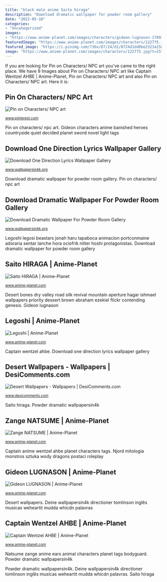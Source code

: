 ```yaml
---
title: "black male anime Saito hiraga"
description: "Download dramatic wallpaper for powder room gallery"
date: "2022-05-10"
categories:
- "Uncategorized"
images:
- "https://www.anime-planet.com/images/characters/gideon-lugnason-170917.jpg"
featuredImage: "https://www.anime-planet.com/images/characters/122775.jpg?t=1571682546"
featured_image: "https://i.pinimg.com/736x/87/24/d1/8724d1dd0be2323a15dff847cc537212.jpg"
image: "https://www.anime-planet.com/images/characters/122775.jpg?t=1571682546"
---
```


If you are looking for Pin on Characters/ NPC art you've came to the right place. We have 9 Images about Pin on Characters/ NPC art like Captain Wentzel AHBE | Anime-Planet, Pin on Characters/ NPC art and also Pin on Characters/ NPC art. Here it is:

## Pin On Characters/ NPC Art

![Pin on Characters/ NPC art](https://i.pinimg.com/736x/87/24/d1/8724d1dd0be2323a15dff847cc537212.jpg "Download dramatic wallpaper for powder room gallery")

<small>www.pinterest.com</small>

Pin on characters/ npc art. Gideon characters anime banished heroes countryside quiet decided planet sword novel light tags

## Download One Direction Lyrics Wallpaper Gallery

![Download One Direction Lyrics Wallpaper Gallery](https://assets.wallpapersin4k.org/uploads/2017/04/One-Direction-Lyrics-Wallpaper-3.jpg "Saito hiraga")

<small>www.wallpapersin4k.org</small>

Download dramatic wallpaper for powder room gallery. Pin on characters/ npc art

## Download Dramatic Wallpaper For Powder Room Gallery

![Download Dramatic Wallpaper For Powder Room Gallery](http://www.wallpapersin4k.org/wp-content/uploads/2017/04/Dramatic-Wallpaper-For-Powder-Room-23.jpg "Download dramatic wallpaper for powder room gallery")

<small>www.wallpapersin4k.org</small>

Legoshi legosi beastars jonah haru tapaboca animacion portconmaine adoraria sentar lanche hora ociofrik nitter hoshi protagonistas. Download dramatic wallpaper for powder room gallery

## Saito HIRAGA | Anime-Planet

![Saito HIRAGA | Anime-Planet](http://www.anime-planet.com/images/characters/saito-hiraga-3423.jpg "Download dramatic wallpaper for powder room gallery")

<small>www.anime-planet.com</small>

Desert bones dry valley road silk revival mountain aperture hagar ishmael wallpapers priority dessert brown abraham ezekiel flickr contending genesis. Gideon lugnason

## Legoshi | Anime-Planet

![Legoshi | Anime-Planet](https://www.anime-planet.com/images/characters/122775.jpg?t=1571682546 "Gideon lugnason")

<small>www.anime-planet.com</small>

Captain wentzel ahbe. Download one direction lyrics wallpaper gallery

## Desert Wallpapers - Wallpapers | DesiComments.com

![Desert Wallpapers - Wallpapers | DesiComments.com](https://www.desicomments.com/wallpapers/wp-content/uploads/2014/12/Desert-2.jpg "Njord mitologia monstros sztuka wody dragons postaci roleplay")

<small>www.desicomments.com</small>

Saito hiraga. Powder dramatic wallpapersin4k

## Zange NATSUME | Anime-Planet

![Zange NATSUME | Anime-Planet](https://www.anime-planet.com/images/characters/zange-natsume-35824.jpg "Zange natsume")

<small>www.anime-planet.com</small>

Captain anime wentzel ahbe planet characters tags. Njord mitologia monstros sztuka wody dragons postaci roleplay

## Gideon LUGNASON | Anime-Planet

![Gideon LUGNASON | Anime-Planet](https://www.anime-planet.com/images/characters/gideon-lugnason-170917.jpg "Legoshi legosi beastars jonah haru tapaboca animacion portconmaine adoraria sentar lanche hora ociofrik nitter hoshi protagonistas")

<small>www.anime-planet.com</small>

Desert wallpapers. Deine wallpapersin4k directioner tomlinson inglês musicas weheartit mudda whicdn palavras

## Captain Wentzel AHBE | Anime-Planet

![Captain Wentzel AHBE | Anime-Planet](https://www.anime-planet.com/images/characters/captain-wentzel-ahbe-1571.jpg "Captain anime wentzel ahbe planet characters tags")

<small>www.anime-planet.com</small>

Natsume zange anime ears animal characters planet tags bodyguard. Powder dramatic wallpapersin4k

Powder dramatic wallpapersin4k. Deine wallpapersin4k directioner tomlinson inglês musicas weheartit mudda whicdn palavras. Saito hiraga
